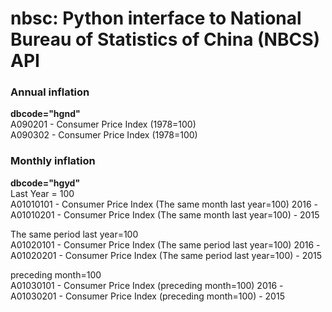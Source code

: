 # nbsc: Python interface to National Bureau of Statistics of China (NBCS) API

### Annual inflation
**dbcode="hgnd"**  
A090201 - Consumer Price Index (1978=100)  
A090302 - Consumer Price Index (1978=100)  

### Monthly inflation
**dbcode="hgyd"**  
Last Year = 100  
A01010101 - Consumer Price Index (The same month last year=100) 2016 -  
A01010201 - Consumer Price Index (The same month last year=100) - 2015  
 
The same period last year=100  
A01020101 - Consumer Price Index (The same period last year=100) 2016 -  
A01020201 - Consumer Price Index (The same period last year=100) - 2015

preceding month=100  
A01030101 - Consumer Price Index (preceding month=100) 2016 -  
A01030201 - Consumer Price Index (preceding month=100) - 2015  
